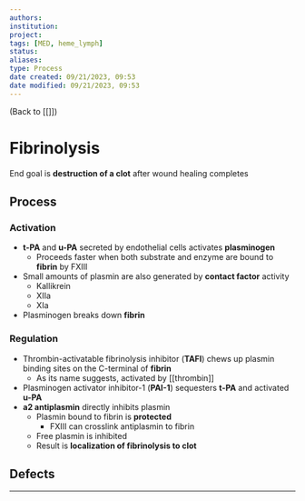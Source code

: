 ```yaml
---
authors: 
institution: 
project: 
tags: [MED, heme_lymph]
status: 
aliases: 
type: Process
date created: 09/21/2023, 09:53
date modified: 09/21/2023, 09:53
---
```


(Back to [[]])

# Fibrinolysis

End goal is **destruction of a clot** after wound healing completes
## Process
### Activation
- **t-PA** and **u-PA** secreted by endothelial cells activates **plasminogen**
	- Proceeds faster when both substrate and enzyme are bound to **fibrin** by FXIII
- Small amounts of plasmin are also generated by **contact factor** activity
	- Kallikrein
	- XIIa
	- XIa
- Plasminogen breaks down **fibrin**
### Regulation
- Thrombin-activatable fibrinolysis inhibitor (**TAFI**) chews up plasmin binding sites on the C-terminal of **fibrin**
	- As its name suggests, activated by [[thrombin]]
- Plasminogen activator inhibitor-1 (**PAI-1**) sequesters **t-PA** and activated **u-PA**
- **a2 antiplasmin** directly inhibits plasmin
	- Plasmin bound to fibrin is **protected**
		- FXIII can crosslink antiplasmin to fibrin
	- Free plasmin is inhibited
	- Result is **localization of fibrinolysis to clot**
## Defects


---
